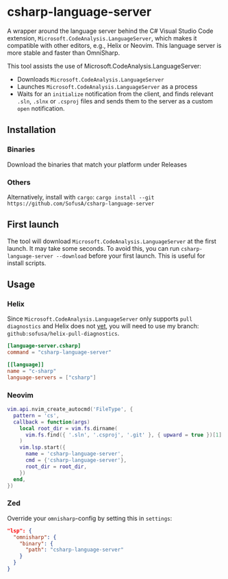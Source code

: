# csharp-language-server
A wrapper around the language server behind the C# Visual Studio Code extension, `Microsoft.CodeAnalysis.LanguageServer`, which makes it compatible with other editors, e.g., Helix or Neovim.
This language server is more stable and faster than OmniSharp.

This tool assists the use of Microsoft.CodeAnalysis.LanguageServer:
- Downloads `Microsoft.CodeAnalysis.LanguageServer`
- Launches `Microsoft.CodeAnalysis.LanguageServer` as a process
- Waits for an `initialize` notification from the client, and finds relevant `.sln`, `.slnx` or `.csproj` files and sends them to the server as a custom `open` notification.

## Installation
### Binaries
Download the binaries that match your platform under Releases

### Others
Alternatively, install with `cargo`: `cargo install --git https://github.com/SofusA/csharp-language-server` 

## First launch
The tool will download `Microsoft.CodeAnalysis.LanguageServer` at the first launch. It may take some seconds. To avoid this, you can run `csharp-language-server --download` before your first launch. This is useful for install scripts.

## Usage

### Helix
Since `Microsoft.CodeAnalysis.LanguageServer` only supports `pull diagnostics` and Helix does not [yet](https://github.com/helix-editor/helix/pull/11315), you will need to use my branch: `github:sofusa/helix-pull-diagnostics`.

```toml
[language-server.csharp]
command = "csharp-language-server"

[[language]]
name = "c-sharp"
language-servers = ["csharp"]
```

### Neovim
```lua
vim.api.nvim_create_autocmd('FileType', {
  pattern = 'cs',
  callback = function(args)
    local root_dir = vim.fs.dirname(
      vim.fs.find({ '.sln', '.csproj', '.git' }, { upward = true })[1]
    )
    vim.lsp.start({
      name = 'csharp-language-server',
      cmd = {'csharp-language-server'},
      root_dir = root_dir,
    })
  end,
})
``` 

### Zed
Override your `omnisharp`-config by setting this in `settings`:
```json
"lsp": {
  "omnisharp": {
    "binary": {
      "path": "csharp-language-server"
    }
  }
}
```

